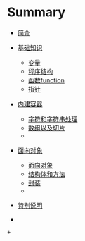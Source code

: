 # Summary

* [简介](README.md)

* [基础知识](基础知识.md)
    - [变量](变量.md)
    - [程序结构](程序结构.md)
    - [函数function](函数function.md)
    - [指针](指针.md)
    
* [内建容器](内建容器.md)

    + [字符和字符串处理](字符和字符串处理.md)
    + [数组以及切片](数组以及切片.md)
    + 

* [面向对象](面向“对象”.md)

    * [面向对象](面向“对象”.md)
    * [结构体和方法](结构体和方法.md)
    * [封装](封装.md)
    * 

* [特别说明](特别说明.md)

* 

    + 



    

